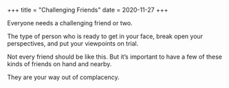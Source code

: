 +++
title = "Challenging Friends"
date = 2020-11-27
+++

Everyone needs a challenging friend or two.

The type of person who is ready to get in your face, break open your perspectives, and put your viewpoints on trial.

Not every friend should be like this. But it’s important to have a few of these kinds of friends on hand and nearby. 

They are your way out of complacency.